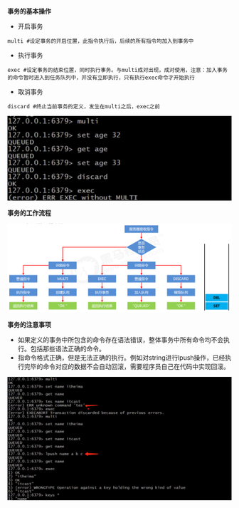 **事务的基本操作**

+ 开启事务

```
multi #设定事务的开启位置，此指令执行后，后续的所有指令均加入到事务中
```

+ 执行事务

```
exec #设定事务的结束位置，同时执行事务。与multi成对出现，成对使用，注意：加入事务的命令暂时进入到任务队列中，并没有立即执行，只有执行exec命令才开始执行
```

+ 取消事务

```
discard #终止当前事务的定义，发生在multi之后，exec之前
```

![image-20200820214157335](img\image-20200820214157335.png)

**事务的工作流程**

![image-20200820214410017](img\image-20200820214410017.png)

**事务的注意事项**

+ 如果定义的事务中所包含的命令存在语法错误，整体事务中所有命令均不会执行。包括那些语法正确的命令。
+ 指命令格式正确，但是无法正确的执行。例如对string进行lpush操作，已经执行完毕的命令对应的数据不会自动回滚，需要程序员自己在代码中实现回滚。

![image-20200820214555866](img\image-20200820214555866.png)



